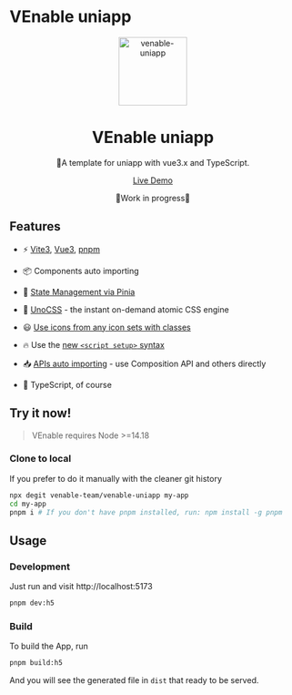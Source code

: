 # VEnable uniapp

<p align='center'>
  <img src='https://raw.githubusercontent.com/venable-team/venable-uniapp/main/src/static/images/logo.png' alt='venable-uniapp' width='120'/>
</p>

<h1 align="center">VEnable uniapp</h1>


<p align="center">
🚀A template for uniapp with vue3.x and TypeScript.
</p>

<p align="center">
  <a href="https://venable-team.github.io/venable-uniapp">Live Demo</a>
</a>

<p align="center">
  🚧Work in progress🚧
</a>

## Features

- ⚡️ [Vite3](https://cn.vitejs.dev/), [Vue3](https://cn.vuejs.org/), [pnpm](https://pnpm.io/)

- 📦 Components auto importing

- 🍍 [State Management via Pinia](https://pinia.vuejs.org/)

- 🎨 [UnoCSS](https://github.com/antfu/unocss) - the instant on-demand atomic CSS engine

- 😃 [Use icons from any icon sets with classes](https://github.com/antfu/unocss/tree/main/packages/preset-icons)

- 🔥 Use the [new `<script setup>` syntax](https://github.com/vuejs/rfcs/pull/227)

- 📥 [APIs auto importing](https://github.com/antfu/unplugin-auto-import) - use Composition API and others directly

- 🦾 TypeScript, of course

## Try it now!

> VEnable requires Node >=14.18

### Clone to local

If you prefer to do it manually with the cleaner git history

```bash
npx degit venable-team/venable-uniapp my-app
cd my-app
pnpm i # If you don't have pnpm installed, run: npm install -g pnpm
```

## Usage

### Development

Just run and visit http://localhost:5173

```bash
pnpm dev:h5
```

### Build

To build the App, run

```bash
pnpm build:h5
```

And you will see the generated file in `dist` that ready to be served.
